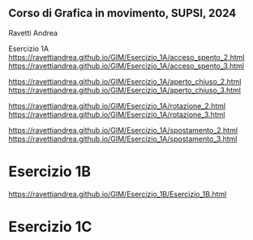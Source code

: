 ## Corso di Grafica in movimento, SUPSI, 2024
Ravetti Andrea

Esercizio 1A
https://ravettiandrea.github.io/GIM/Esercizio_1A/acceso_spento_2.html
https://ravettiandrea.github.io/GIM/Esercizio_1A/acceso_spento_3.html

https://ravettiandrea.github.io/GIM/Esercizio_1A/aperto_chiuso_2.html
https://ravettiandrea.github.io/GIM/Esercizio_1A/aperto_chiuso_3.html

https://ravettiandrea.github.io/GIM/Esercizio_1A/rotazione_2.html
https://ravettiandrea.github.io/GIM/Esercizio_1A/rotazione_3.html

https://ravettiandrea.github.io/GIM/Esercizio_1A/spostamento_2.html
https://ravettiandrea.github.io/GIM/Esercizio_1A/spostamento_3.html

# Esercizio 1B
https://ravettiandrea.github.io/GIM/Esercizio_1B/Esercizio_1B.html

# Esercizio 1C

